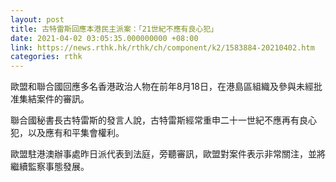 ```yaml
---
layout: post
title: 古特雷斯回應本港民主派案：「21世紀不應有良心犯」
date: 2021-04-02 03:05:35.000000000 +08:00
link: https://news.rthk.hk/rthk/ch/component/k2/1583884-20210402.htm
categories: rthk
---
```


歐盟和聯合國回應多名香港政治人物在前年8月18日，在港島區組織及參與未經批准集結案件的審訊。

聯合國秘書長古特雷斯的發言人說，古特雷斯經常重申二十一世紀不應再有良心犯，以及應有和平集會權利。　

歐盟駐港澳辦事處昨日派代表到法庭，旁聽審訊，歐盟對案件表示非常關注，並將繼續監察事態發展。
